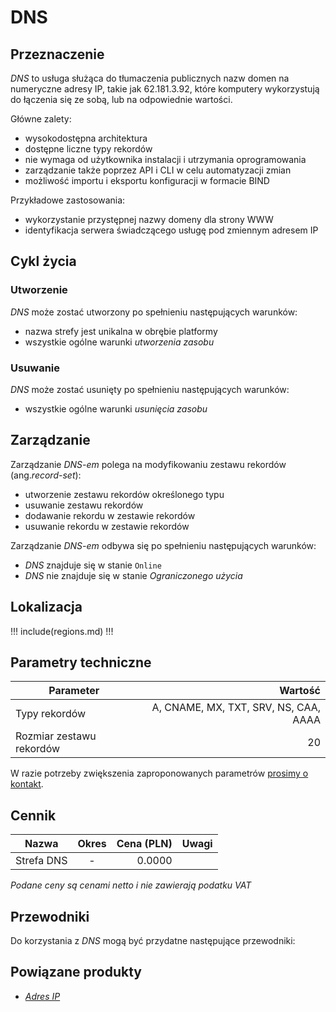 # DNS

## Przeznaczenie

*DNS* to usługa służąca do tłumaczenia publicznych nazw domen na numeryczne adresy IP, takie jak 62.181.3.92, które komputery wykorzystują do łączenia się ze sobą, lub na odpowiednie wartości.

Główne zalety:
 
 * wysokodostępna architektura
 * dostępne liczne typy rekordów
 * nie wymaga od użytkownika instalacji i utrzymania oprogramowania
 * zarządzanie także poprzez API i CLI w celu automatyzacji zmian
 * możliwość importu i eksportu konfiguracji w formacie BIND
 
Przykładowe zastosowania:

 * wykorzystanie przystępnej nazwy domeny dla strony WWW
 * identyfikacja serwera świadczącego usługę pod zmiennym adresem IP

## Cykl życia

### Utworzenie

*DNS* może zostać utworzony po spełnieniu następujących warunków:

 * nazwa strefy jest unikalna w obrębie platformy
 * wszystkie ogólne warunki *utworzenia zasobu*

### Usuwanie

*DNS* może zostać usunięty po spełnieniu następujących warunków:

 * wszystkie ogólne warunki *usunięcia zasobu*

## Zarządzanie

Zarządzanie *DNS-em* polega na modyfikowaniu zestawu rekordów (ang.*record-set*):

 * utworzenie zestawu rekordów określonego typu
 * usuwanie zestawu rekordów
 * dodawanie rekordu w zestawie rekordów
 * usuwanie rekordu w zestawie rekordów

Zarządzanie *DNS-em* odbywa się po spełnieniu następujących warunków:

 * *DNS* znajduje się w stanie ```Online```
 * *DNS* nie znajduje się w stanie *Ograniczonego użycia*

## Lokalizacja

!!! include(regions.md) !!!

## Parametry techniczne

Parameter                | Wartość                               
------------------------ | -------------------------------------:
Typy rekordów            |  A, CNAME, MX, TXT, SRV, NS, CAA, AAAA
Rozmiar zestawu rekordów |                                     20

W razie potrzeby zwiększenia zaproponowanych parametrów [prosimy o kontakt](/about-us/contact.md).

## Cennik

Nazwa         | Okres  | Cena (PLN) | Uwagi
------------- | :----: | ---------: | :------
Strefa DNS    |    -   |     0.0000 | 

*Podane ceny są cenami netto i nie zawierają podatku VAT*

<!-- 
Transfer is not availabe due following reason:
- security restriction of creating subzones
-->

## Przewodniki

Do korzystania z *DNS* mogą być przydatne następujące przewodniki:

<PageList path_re="guide/networking/dns/"/>

## Powiązane produkty

 * *[Adres IP](/resource/networking/ip-address.md)*